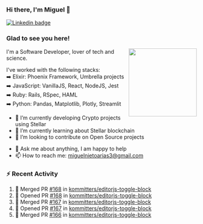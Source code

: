 ### Hi there, I'm Miguel 👋

<a href="https://linkedin.com/in/miguelnietoa/" target="_blank" rel="noopener noreferrer">
  <img src="https://img.shields.io/badge/-LinkedIn-0e76a8?style=flat-square&logo=Linkedin&logoColor=white" alt="Linkedin badge">
</a>
<!-- [![Website Badge](https://img.shields.io/badge/Website-3b5998?style=flat-square&logo=google-chrome&logoColor=white)](#notavailablenow#) 

<img src="https://i.imgur.com/tbrLrt5.gif" width=400 alt="Coding GIF" align="right"/>
-->


### Glad to see you here!
<a href="https://github.com/miguelnietoa"><img src="https://github-readme-stats.vercel.app/api?username=miguelnietoa&show_icons=true&hide_border=true&count_private=true&include_all_commits=true&theme=tokyonight" height="180em" align="right"/></a>
I'm a Software Developer, lover of tech and science. 

I've worked with the following stacks:\
➡️ Elixir: Phoenix Framework, Umbrella projects\
➡️ JavaScript: VanillaJS, React, NodeJS, Jest\
➡️ Ruby: Rails, RSpec, HAML\
➡️ Python: Pandas, Matplotlib, Plotly, Streamlit

- 🔭 I’m currently developing Crypto projects using Stellar
- 🌱 I’m currently learning about Stellar blockchain
- 👯 I’m looking to contribute on Open Source projects
<!-- 
- 😄 I just finished a Machine Learning course! 
- 🤔 I’m looking for help with ...
-->
- 💬 Ask me about anything, I am happy to help
- 📫 How to reach me: miguelnietoarias3@gmail.com

### ⚡ Recent Activity

<!--START_SECTION:activity-->
1. 🎉 Merged PR [#168](https://github.com/kommitters/editorjs-toggle-block/pull/168) in [kommitters/editorjs-toggle-block](https://github.com/kommitters/editorjs-toggle-block)
2. 💪 Opened PR [#168](https://github.com/kommitters/editorjs-toggle-block/pull/168) in [kommitters/editorjs-toggle-block](https://github.com/kommitters/editorjs-toggle-block)
3. 🎉 Merged PR [#167](https://github.com/kommitters/editorjs-toggle-block/pull/167) in [kommitters/editorjs-toggle-block](https://github.com/kommitters/editorjs-toggle-block)
4. 💪 Opened PR [#167](https://github.com/kommitters/editorjs-toggle-block/pull/167) in [kommitters/editorjs-toggle-block](https://github.com/kommitters/editorjs-toggle-block)
5. 🎉 Merged PR [#166](https://github.com/kommitters/editorjs-toggle-block/pull/166) in [kommitters/editorjs-toggle-block](https://github.com/kommitters/editorjs-toggle-block)
<!--END_SECTION:activity-->
